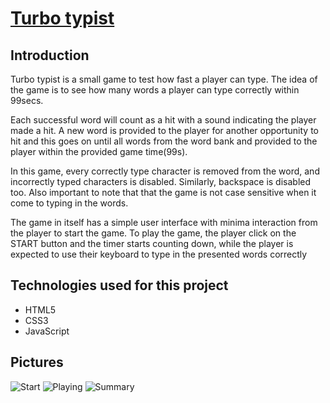# [Turbo typist](https://ladeyekun.github.io/typing-game/)

## Introduction

Turbo typist is a small game to test how fast a player can type. The idea of 
the game is to see how many words a player can type correctly within 99secs. 

Each successful word will count as a hit with a sound indicating the player made
a hit. A new word is provided to the player for another opportunity to hit and 
this goes on until all words from the word bank and provided to the player 
within the provided game time(99s). 

In this game, every correctly type character is removed from the word, 
and incorrectly typed characters is disabled. Similarly, backspace is disabled
too. Also important to note that that the game is not case sensitive when it 
come to typing in the words.

The game in itself has a simple user interface with minima interaction from 
the player to start the game. To play the game, the player click on the START 
button and the timer starts counting down, while the player is expected to use 
their keyboard to type in the presented words correctly

## Technologies used for this project 
* HTML5
* CSS3
* JavaScript

## Pictures
![Start](https://ladeyekun.github.io/typing-game/assets/img/game-01.png)
![Playing](https://ladeyekun.github.io/typing-game/assets/img/game-02.png)
![Summary](https://ladeyekun.github.io/typing-game/assets/img/game-03.png)

